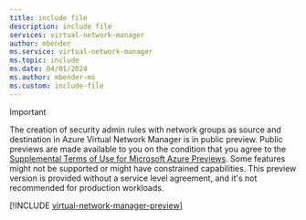 ```yaml
---
title: include file
description: include file
services: virtual-network-manager
author: mbender
ms.service: virtual-network-manager
ms.topic: include
ms.date: 04/01/2024
ms.author: mbender-ms
ms.custom: include-file
---
```


> [!IMPORTANT]
> The creation of security admin rules with network groups as source and destination in Azure Virtual Network Manager is in public preview. Public previews are made available to you on the condition that you agree to the [Supplemental Terms of Use for Microsoft Azure Previews](https://azure.microsoft.com/support/legal/preview-supplemental-terms/). Some features might not be supported or might have constrained capabilities. This preview version is provided without a service level agreement, and it's not recommended for production workloads. 

[!INCLUDE [virtual-network-manager-preview](virtual-network-manager-preview.md)]